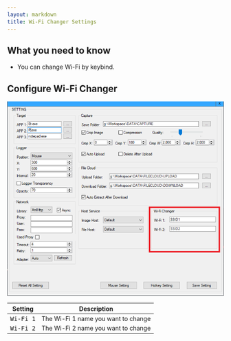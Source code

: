 ```yaml
---
layout: markdown
title: Wi-Fi Changer Settings
---
```


## What you need to know

* You can change Wi-Fi by keybind.

## Configure Wi-Fi Changer

![](/img/Kizspy_Screenshot_7.png)

| Setting | Description |
| --- | --- |
| <kbd>Wi-Fi 1</kbd>| The Wi-Fi 1 name you want to change |
| <kbd>Wi-Fi 2</kbd> | The Wi-Fi 2 name you want to change |



